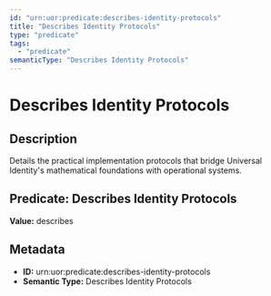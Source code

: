 ```yaml
---
id: "urn:uor:predicate:describes-identity-protocols"
title: "Describes Identity Protocols"
type: "predicate"
tags:
  - "predicate"
semanticType: "Describes Identity Protocols"
---
```


# Describes Identity Protocols

## Description

Details the practical implementation protocols that bridge Universal Identity's mathematical foundations with operational systems.

## Predicate: Describes Identity Protocols

**Value:** describes

## Metadata

- **ID:** urn:uor:predicate:describes-identity-protocols
- **Semantic Type:** Describes Identity Protocols
